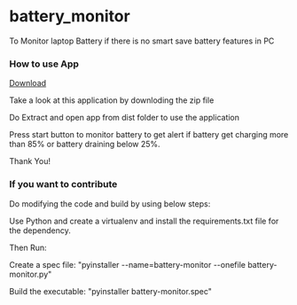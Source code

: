 # battery_monitor
To Monitor laptop Battery if there is no smart save battery features in PC

<h3> How to use App </h3>

[Download](https://drive.google.com/file/d/11RaaZiIL7FchECOwVH4awYF4ULRBDuUi/view?usp=sharing)

Take a look at this application by downloding the zip file

Do Extract and open app from dist folder to use the application

Press start button to monitor battery to get alert if battery get charging more than 85% or battery draining below 25%. 

Thank You!

<h3> If you want to contribute </h3>

Do modifying the code and build by using below steps:

Use Python and create a virtualenv and install the requirements.txt file for the dependency.

Then Run:

Create a spec file: "pyinstaller --name=battery-monitor --onefile battery-monitor.py"

Build the executable: "pyinstaller battery-monitor.spec"


